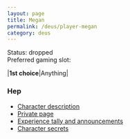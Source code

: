 ```yaml
---
layout: page
title: Megan
permalink: /deus/player-megan
category: deus
---
```

Status: dropped
<br>Preferred gaming slot:

|__1st choice__|Anything|

### Hep

* [Character description](char-public-megan)
* [Private page](char-private-megan)
* [Experience tally and announcements](announce-megan)
* [Character secrets](char-secrets-megan)

